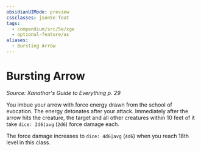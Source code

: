 ```yaml
---
obsidianUIMode: preview
cssclasses: json5e-feat
tags:
  - compendium/src/5e/xge
  - optional-feature/as
aliases:
  - Bursting Arrow
---
```

# Bursting Arrow
*Source: Xanathar's Guide to Everything p. 29*  

You imbue your arrow with force energy drawn from the school of evocation. The energy detonates after your attack. Immediately after the arrow hits the creature, the target and all other creatures within 10 feet of it take `dice: 2d6|avg` (`2d6`) force damage each.

The force damage increases to `dice: 4d6|avg` (`4d6`) when you reach 18th level in this class.
